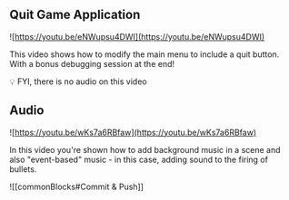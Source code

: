 

## Quit Game Application

![https://youtu.be/eNWupsu4DWI](https://youtu.be/eNWupsu4DWI)

This video shows how to modify the main menu to include a quit button. With a bonus debugging session at the end!

<aside>

💡 FYI, there is no audio on this video

</aside>

## Audio

![https://youtu.be/wKs7a6RBfaw](https://youtu.be/wKs7a6RBfaw)

In this video you're shown how to add background music in a scene and also "event-based" music - in this case, adding sound to the firing of bullets.

  ![[commonBlocks#Commit & Push]]